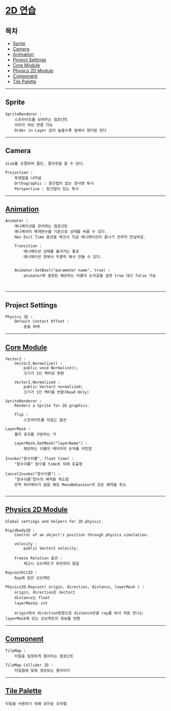 <!-- @format -->

# [2D 연습](https://youtu.be/v_Y5FH_tCpc?list=PLO-mt5Iu5TeYI4dbYwWP8JqZMC9iuUIW2)

## 목차

- [Sprite](#sprite)
- [Camera](#camera)
- [Animation](#animation)
- [Project Settings](#project-settings)
- [Core Module](#core-module)
- [Physics 2D Module](#physics-2d-module)
- [Component](#component)
- [Tile Palette](#tile-palette)

---

## Sprite

```
SpriteRenderer :
    스프라이트를 보여주는 컴포넌트
    이미지 색상 변경 가능
    Order in Layer 값이 높을수록 앞에서 렌더링 된다

```

---

## Camera

```
Size를 조절하여 줌인, 줌아웃을 할 수 있다.

Projection :
    투영법을 나타냄
    Orthographic : 원근법이 없는 정사영 투시
    Perspective : 원근법이 있는 투시

```

---

## [Animation](https://youtu.be/Z4iULRbiSTg?list=PLO-mt5Iu5TeYI4dbYwWP8JqZMC9iuUIW2&t=1258)

```
Animator :
    애니메이션을 관리하는 컴포넌트
    애니메이터 매개변수를 기준으로 상태를 바꿀 수 있다.
    Has Exit Time 옵션을 체크시 지금 에니메이션이 끝나기 전까지 안넘어감.

    Transition :
        애니메이션 상태를 옮겨가는 통로
        애니메이션 창에서 우클릭 해서 만들 수 있다.


    Animator.SetBool("parameter name", true) :
        animator에 설정된 해당하는 이름의 논리값을 설정 true 대신 false 가능



```

---

## Project Settings

```
Physics 2D :
    Default Contact Offset :
        충돌 여백

```

---

## [Core Module](https://docs.unity3d.com/ScriptReference/UnityEngine.CoreModule.html)

```
Vector2 :
    Vector2.Normalize() :
        public void Normalize();
        크기가 1인 백터로 변환

    Vector2.Normalized :
        public Vector2 normalized;
        크기가 1인 백터를 반환(Read Only)

SpriteRenderer :
    Renders a Sprite for 2D graphics.

    Flip :
        스프라이트를 뒤집는 옵션

LayerMask :
    물리 효과를 구분하는 거

    LayerMask.GetMask("layerName") :
        해당하는 이름의 레이어의 숫자를 리턴함

Invoke("함수이름", float time) :
    "함수이름" 함수를 time초 뒤에 호출함

CancelInvoke("함수이름") :
    "함수이름"함수의 예약을 취소함
    만약 파라메터가 없음 해당 MonoBehaviour의 모든 예약을 취소


```

---

## [Physics 2D Module](https://docs.unity3d.com/ScriptReference/UnityEngine.PhysicsModule.html)

```
Global settings and helpers for 2D physics.

Rigidbody2D :
    Control of an object's position through physics simulation.

    velocity :
        public Vector2 velocity;

    Freeze Rotation 옵션 :
        체크시 오브젝트가 회전하지 않음

RaycastHit2D :
    Ray에 닿은 오브젝트

Physics2D.Raycast( origin, direction, distance, layerMask ) :
    origin, direction은 Vector2
    distance는 float
    layerMask는 int

    origin에서 direction방향으로 distance만큼 ray를 쏴서 처음 만나는 layerMask에 있는 오브젝트의 정보를 반환

```

---

## [Component](https://docs.unity3d.com/ScriptReference/Component.html)

```
TileMap :
    타일을 일정하게 깔아두는 컴포넌트

TileMap Collider 2D :
    타일맵에 맞춰 생성되는 콜라이더

```

---

## [Tile Palette](https://youtu.be/f8ixw9IpnD8?list=PLO-mt5Iu5TeYI4dbYwWP8JqZMC9iuUIW2)

```
타일을 사용하기 위해 모아둔 프리펩

```
